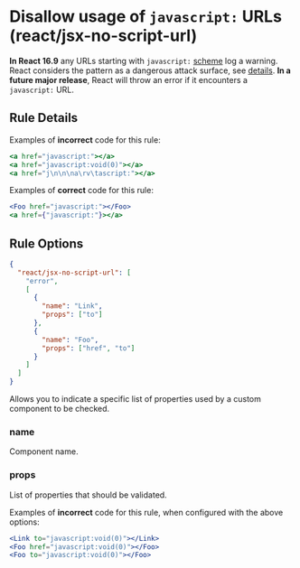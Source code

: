 # Disallow usage of `javascript:` URLs (react/jsx-no-script-url)

**In React 16.9** any URLs starting with `javascript:` [scheme](https://wiki.whatwg.org/wiki/URL_schemes#javascript:_URLs) log a warning.
React considers the pattern as a dangerous attack surface, see [details](https://reactjs.org/blog/2019/08/08/react-v16.9.0.html#deprecating-javascript-urls).
**In a future major release**, React will throw an error if it encounters a `javascript:` URL.

## Rule Details

Examples of **incorrect** code for this rule:

```jsx
<a href="javascript:"></a>
<a href="javascript:void(0)"></a>
<a href="j\n\n\na\rv\tascript:"></a>
```

Examples of **correct** code for this rule:

```jsx
<Foo href="javascript:"></Foo>
<a href={"javascript:"}></a>
```

## Rule Options
```json
{
  "react/jsx-no-script-url": [
    "error",
    [
      {
        "name": "Link",
        "props": ["to"]
      },
      {
        "name": "Foo",
        "props": ["href", "to"]
      }
    ]
  ]
}
```

Allows you to indicate a specific list of properties used by a custom component to be checked.

### name
Component name.

### props
List of properties that should be validated.

Examples of **incorrect** code for this rule, when configured with the above options:

```jsx
<Link to="javascript:void(0)"></Link>
<Foo href="javascript:void(0)"></Foo>
<Foo to="javascript:void(0)"></Foo>
```
